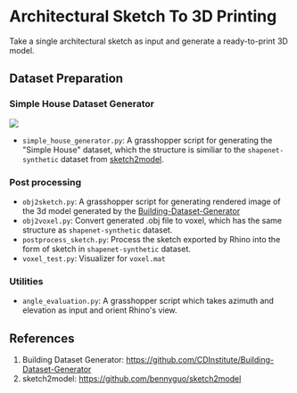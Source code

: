 # Architectural Sketch To 3D Printing
Take a single architectural sketch as input and generate a ready-to-print 3D model.

## Dataset Preparation
### Simple House Dataset Generator
![](https://raw.githubusercontent.com/Petingo/Architectural-Sketch-To-3D-Printing/master/imgs/simple-house-same-wh.gif)
- `simple_house_generator.py`: A grasshopper script for generating the "Simple House" dataset, which the structure is similiar to the `shapenet-synthetic` dataset from [sketch2model](https://github.com/bennyguo/sketch2model).

### Post processing
- `obj2sketch.py`: A grasshopper script for generating rendered image of the 3d model generated by the [Building-Dataset-Generator](https://github.com/CDInstitute/Building-Dataset-Generator)
- `obj2voxel.py`: Convert generated .obj file to voxel, which has the same structure as `shapenet-synthetic` dataset.
- `postprocess_sketch.py`: Process the sketch exported by Rhino into the form of sketch in `shapenet-synthetic` dataset.
- `voxel_test.py`: Visualizer for `voxel.mat`

### Utilities
- `angle_evaluation.py`: A grasshopper script which takes azimuth and elevation as input and orient Rhino's view.

## References
1. Building Dataset Generator: https://github.com/CDInstitute/Building-Dataset-Generator
2. sketch2model: https://github.com/bennyguo/sketch2model